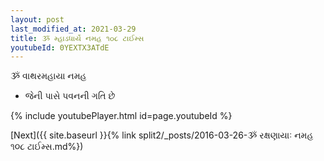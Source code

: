 ```yaml
---
layout: post
last_modified_at: 2021-03-29
title: ૐ મ્હાડધાર્યે નમહ ૧૦૮ ટાઈમ્સ
youtubeId: 0YEXTX3ATdE
---
```

 
 
 ૐ વાથરમહાયા નમહ  
 
 -  જેની પાસે પવનની ગતિ છે 
 
  
 
  
 
 
 
 
 
 


{% include youtubePlayer.html id=page.youtubeId %}
 
[Next]({{ site.baseurl }}{% link  split2/_posts/2016-03-26-ૐ રક્ષણાયાઃ નમહ ૧૦૮ ટાઈમ્સ.md%})
 
